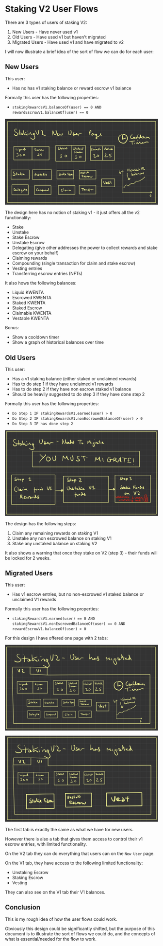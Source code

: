 # Staking V2 User Flows

There are 3 types of users of staking V2:
1. New Users - Have never used v1
2. Old Users - Have used v1 but haven't migrated
3. Migrated Users - Have used v1 and have migrated to v2

I will now illustrate a brief idea of the sort of flow we can do for each user:

## New Users

This user:
- Has no has v1 staking balance or reward escrow v1 balance

Formally this user has the following properties:
- `stakingRewardsV1.balanceOf(user) == 0 AND rewardEscrowV1.balanceOf(user) == 0`

![](2023-06-02-16-52-41.png)

The design here has no notion of staking v1 - it just offers all the v2 functionality:
- Stake
- Unstake
- Stake Escrow
- Unstake Escrow
- Delegating (give other addresses the power to collect rewards and stake escrow on your behalf)
- Claiming rewards
- Compounding (single transaction for claim and stake escrow)
- Vesting entries
- Transferring escrow entries (NFTs)

It also hows the following balances:
- Liquid KWENTA
- Escrowed KWENTA
- Staked KWENTA
- Staked Escrow
- Claimable KWENTA
- Vestable KWENTA

Bonus:
- Show a cooldown timer
- Show a graph of historical balances over time

## Old Users

This user:
- Has a v1 staking balance (either staked or unclaimed rewards)
- Has to do step 1 if they have unclaimed v1 rewards
- Has to do step 2 if they have non escrow staked v1 balance
- Should be heavily suggested to do step 3 if they have done step 2

Formally this user has the following properties:
- `Do Step 1 IF stakingRewardsV1.earned(user) > 0`
- `Do Step 2 IF stakingRewardsV1.nonEscrowedBalanceOf(user) > 0`
- `Do Step 3 IF has done step 2`

![](2023-06-02-16-57-59.png)


The design has the following steps:
1. Claim any remaining rewards on staking V1
2. Unstake any non escrowed balance on staking V1
3. Stake any unstaked balance on staking V2

It also shows a warning that once they stake on V2 (step 3) - their funds will be locked for 2 weeks.

## Migrated Users

This user:
- Has v1 escrow entries, but no non-escrowed v1 staked balance or unclaimed V1 rewards

Formally this user has the following properties:
- `stakingRewardsV1.earned(user) == 0 AND stakingRewardsV1.nonEscrowedBalanceOf(user) == 0 AND rewardEscrowV1.balanceOf(user) > 0`

For this design I have offered one page with 2 tabs:

![](2023-06-02-17-01-02.png)

![](2023-06-02-17-04-26.png)

The first tab is exactly the same as what we have for new users.

However there is also a tab that gives them access to control their v1 escrow entries, with limited functionality.

On the V2 tab they can do everything that users can on the `New User` page.

On the V1 tab, they have access to the following limited functionality:
- Unstaking Escrow
- Staking Escrow
- Vesting

They can also see on the V1 tab their V1 balances.

## Conclusion

This is my rough idea of how the user flows could work.

Obviously this design could be significantly shifted, but the purpose of this document is to illustrate the sort of flows we could do, and the concepts of what is essential/needed for the flow to work.
